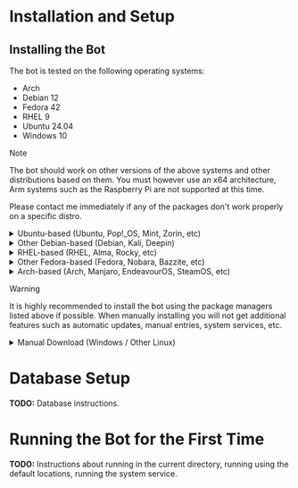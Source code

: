 # Installation and Setup

## Installing the Bot

The bot is tested on the following operating systems:
- Arch
- Debian 12
- Fedora 42
- RHEL 9
- Ubuntu 24.04
- Windows 10

> [!NOTE]
> The bot should work on other versions of the above systems and other distributions based on them.
> You must however use an x64 architecture, Arm systems such as the Raspberry Pi are not supported at this time.
> 
> Please contact me immediately if any of the packages don't work properly on a specific distro.

<details>
<summary>Ubuntu-based (Ubuntu, Pop!_OS, Mint, Zorin, etc)</summary>
<br/>

SupportBoi is available in the repository at repo.karlofduty.com.

**Installing the dotnet repository (Only needed for Ubuntu 24.04 and older):**
```bash
sudo add-apt-repository ppa:dotnet/backports
sudo apt update
```

**Installing the repo.karlofduty.com repository:**
```bash
wget https://repo.karlofduty.com/ubuntu/dists/ubuntu/karlofduty-repo_latest_amd64.deb
sudo apt install ./karlofduty-repo_latest_amd64.deb
sudo apt update
```

**Installing the release build:**
```bash
sudo apt install supportboi
```

**Installing the dev build:**
```bash
sudo apt install supportboi-dev
```
</details>

<details>
<summary>Other Debian-based (Debian, Kali, Deepin)</summary>
<br/>
SupportBoi is available in the repository at repo.karlofduty.com.

**Installing the Debian 12 dotnet repository:**  
The url used in the `wget` command is for Debian 12, if you are using a different version, replace `12` with the version you are using.
See this link for a list of all available versions: https://packages.microsoft.com/config/.
```bash
wget https://packages.microsoft.com/config/debian/12/packages-microsoft-prod.deb -O packages-microsoft-prod.deb
sudo dpkg -i packages-microsoft-prod.deb
rm packages-microsoft-prod.deb
```

**Installing the repo.karlofduty.com repository:**
```bash
wget https://repo.karlofduty.com/debian/dists/debian/karlofduty-repo_latest_amd64.deb
sudo apt install ./karlofduty-repo_latest_amd64.deb
sudo apt update
```

**Installing the release build:**
```bash
sudo apt install supportboi
```

**Installing the dev build:**
```bash
sudo apt install supportboi-dev
```

</details>

<details>
<summary>RHEL-based (RHEL, Alma, Rocky, etc)</summary>
<br/>

SupportBoi is available in the repository at repo.karlofduty.com.

**Installing the release build:**
```bash
sudo dnf install https://repo.karlofduty.com/rhel/karlofduty-repo-latest.x86_64.rpm
sudo dnf install supportboi --refresh
```

**Installing the dev build:**
```bash
sudo dnf install https://repo.karlofduty.com/rhel/karlofduty-repo-latest.x86_64.rpm
sudo dnf install supportboi-dev --refresh
```
</details>

<details>
<summary>Other Fedora-based (Fedora, Nobara, Bazzite, etc)</summary>
<br/>

SupportBoi is available in the repository at repo.karlofduty.com.

**Installing the release build:**
```bash
sudo dnf install https://repo.karlofduty.com/fedora/karlofduty-repo-latest.x86_64.rpm
sudo dnf install supportboi --refresh
```

**Installing the dev build:**
```bash
sudo dnf install https://repo.karlofduty.com/fedora/karlofduty-repo-latest.x86_64.rpm
sudo dnf install supportboi-dev --refresh
```
</details>

<details>
<summary>Arch-based (Arch, Manjaro, EndeavourOS, SteamOS, etc)</summary>
<br/>

SupportBoi is available in the Arch User Repository as [supportboi](https://aur.archlinux.org/packages/supportboi/) and [supportboi-git](https://aur.archlinux.org/packages/supportboi-git/).
This example uses yay, but you can use any package manager with AUR support.

**Installing the release build:**
```bash
yay -S supportboi
```

**Installing the dev build:**
```bash
yay -S supportboi-git
```

**For mariadb users:**  
When mariadb is installed it will not automatically set up its data locations like in other distros.
You have to run the following command to complete the installation: 

```bash
sudo mariadb-install-db --user=mysql --basedir=/usr --datadir=/var/lib/mysql
```

</details>

> [!WARNING]
> It is highly recommended to install the bot using the package managers listed above if possible.
> When manually installing you will not get additional features such as automatic updates, manual entries, system services, etc.

<details>
<summary>Manual Download (Windows / Other Linux)</summary>
<br/>

1. Set up a mysql-compatible server, such as MariaDB.

2. (Optional) Install .NET 9 if it isn't already installed on your system.

3. Download the bot for your operating system, either a [release version](https://github.com/KarlOfDuty/SupportBoi/releases) or a [dev build](https://jenkins.karlofduty.com/blue/organizations/jenkins/DiscordBots%2FSupportBoi/activity).
While the Windows version is fully supported it is not as well tested as the Linux one.

| Application         | Description                                                         |
|---------------------|---------------------------------------------------------------------|
| `supportboi`        | Standard Linux version.                                             |
| `supportboi-sc`     | Larger Linux version which does not require .NET to be installed.   |
| `supportboi.exe`    | Standard Windows version.                                           |
| `supportboi-sc.exe` | Larger Windows version which does not require .NET to be installed. |

</details>

# Database Setup

**TODO:** Database instructions.

# Running the Bot for the First Time

**TODO:** Instructions about running in the current directory, running using the default locations, running the system service.

[//]: # (5. Run the bot application, `./SupportBoi-<version>`, this creates a config file in the current directory.)

[//]: # ()
[//]: # (6. Set up the config, there are instructions inside. If you need more help either contact me in Discord or through an issue here.)

[//]: # ()
[//]: # (7. Restart the bot.)

[//]: # ()
[//]: # (8. Go to `Settings->Integrations->Bot->Command Permissions` in your Discord server to set up permissions for the commands.)